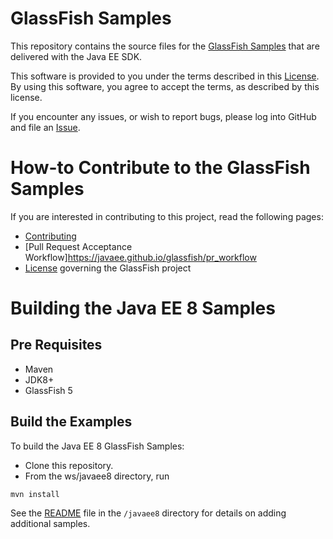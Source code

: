# GlassFish Samples

This repository contains the source files for the
[GlassFish Samples](https://javaee.github.io/glassfish-samples) that are delivered with the 
Java EE SDK.

This software is provided to you under the terms described in
this [License](LICENSE). By using this software, you agree to accept
the terms, as described by this license.

If you encounter any issues, or wish to report bugs, please log into
GitHub and file an [Issue](https://github.com/javaee/glassfish-samples/issues).

# How-to Contribute to the GlassFish Samples

If you are interested in contributing to this project, read the following pages:

* [Contributing](CONTRIBUTING.md)
* [Pull Request Acceptance Workflow]https://javaee.github.io/glassfish/pr_workflow
* [License](https://javaee.github.io/glassfish/LICENSE) governing the GlassFish project

# Building the Java EE 8 Samples

## Pre Requisites

- Maven
- JDK8+
- GlassFish 5

## Build the Examples

To build the Java EE 8 GlassFish Samples:

* Clone this repository.
* From the ws/javaee8 directory, run

```
mvn install
```

See the [README](ws/javaee8/README.md) file in the `/javaee8` directory for details on adding additional samples.